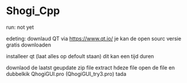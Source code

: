 # Shogi_Cpp
run:
not yet

edeting:
downlaud QT via https://www.qt.io/
je kan de open sourc versie gratis downloaden

installeer qt (laat alles op defoult staan)
dit kan een tijd duren

downlaod de laatst geupdate zip file
extract hdeze file
open de file en dubbelkik QhogiGUI.pro (QhogiGUI_try3.pro)
tada
